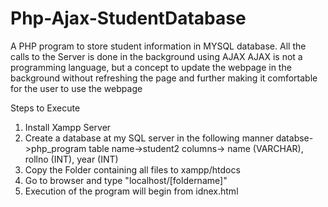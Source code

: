 # Php-Ajax-StudentDatabase
A PHP program to store student information in MYSQL database. All the calls to the Server is done in the background using AJAX
AJAX is not a programming language, but a concept to update the webpage in the background without refreshing the page and further making it comfortable for the user to use the webpage

Steps to Execute
1. Install Xampp Server
2. Create a database at my SQL server in the following manner
  databse->php_program
  table name->student2
  columns-> name (VARCHAR), rollno (INT), year (INT)
3. Copy the Folder containing all files to xampp/htdocs
4. Go to browser and type "localhost/[foldername]"
5. Execution of the program will begin from idnex.html
